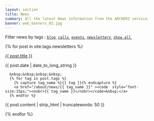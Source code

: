 ```yaml
---
layout: section
title: News
summary: All the latest News information from the ARCHER2 service.
banner: web_banners_02.jpg
---
```


Filter news by tags :  <a href="/about/news/blog"><code class="highligher-rouge"><nobr>blog</nobr></code>&nbsp;</a>        <a href="/about/news/calls"><code class="highligher-rouge"><nobr>calls</nobr></code>&nbsp;</a>        <a href="/about/news/events"><code class="highligher-rouge"><nobr>events</nobr></code>&nbsp;</a>        <a href="/about/news/newsletters"><code class="highligher-rouge"><nobr><i>newsletters</i></nobr></code>&nbsp;</a>        <a href="/about/news/"><code class="highligher-rouge"><nobr>show all</nobr></code>&nbsp;</a> 


{% for post in site.tags.newsletters %}
<div class="post-area">
  <a href="{{ post.url | prepend: site.baseurl }}" class="bold">{{ post.title }}</a>
  <p class="post-date">{{ post.date | date_to_long_string }}

      &nbsp;&nbsp;&nbsp;&nbsp;
      {% for tag in post.tags %}
        {% capture tag_name %}{{ tag }}{% endcapture %}
        <a href="/about/news/{{ tag_name }}" ><code  style="font-size:15px;"><nobr>{{ tag_name }}</nobr></code>&nbsp;</a>
      {% endfor %}         
  </p>

  <p>
    {{ post.content | strip_html | truncatewords: 50 }}
  </p>
</div>
{% endfor %}




